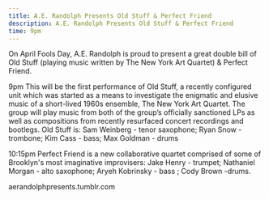 ```yaml
---
title: A.E. Randolph Presents Old Stuff & Perfect Friend
description: A.E. Randolph Presents Old Stuff & Perfect Friend
time: 9pm
---
```


On April Fools Day, A.E. Randolph is proud to present a great double bill of Old Stuff (playing music written by The New York Art Quartet) & Perfect Friend. 

9pm
This will be the first performance of Old Stuff, a recently configured unit which was started as a means to investigate the enigmatic and elusive music of a short-lived 1960s ensemble, The New York Art Quartet. The group will play music from both of the group’s officially sanctioned LPs as well as compositions from recently resurfaced concert recordings and bootlegs. Old Stuff is: Sam Weinberg - tenor saxophone; Ryan Snow - trombone; Kim Cass - bass; Max Goldman - drums

10:15pm
Perfect Friend is a new collaborative quartet comprised of some of Brooklyn's most imaginative improvisers: Jake Henry - trumpet; Nathaniel Morgan - alto saxophone; Aryeh Kobrinsky - bass ; Cody Brown -drums.

aerandolphpresents.tumblr.com